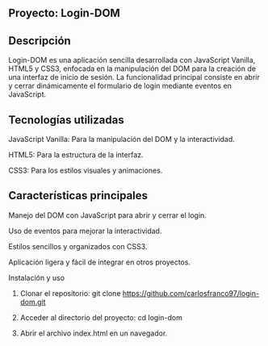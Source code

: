 ## Proyecto: Login-DOM

## Descripción

Login-DOM es una aplicación sencilla desarrollada con JavaScript Vanilla, HTML5 y CSS3, enfocada en la manipulación del DOM para la creación de una interfaz de inicio de sesión. La funcionalidad principal consiste en abrir y cerrar dinámicamente el formulario de login mediante eventos en JavaScript.

## Tecnologías utilizadas

JavaScript Vanilla: Para la manipulación del DOM y la interactividad.

HTML5: Para la estructura de la interfaz.

CSS3: Para los estilos visuales y animaciones.

## Características principales

Manejo del DOM con JavaScript para abrir y cerrar el login.

Uso de eventos para mejorar la interactividad.

Estilos sencillos y organizados con CSS3.

Aplicación ligera y fácil de integrar en otros proyectos.

Instalación y uso
1. Clonar el repositorio:
git clone https://github.com/carlosfranco97/login-dom.git

2. Acceder al directorio del proyecto:
cd login-dom

3. Abrir el archivo index.html en un navegador.

